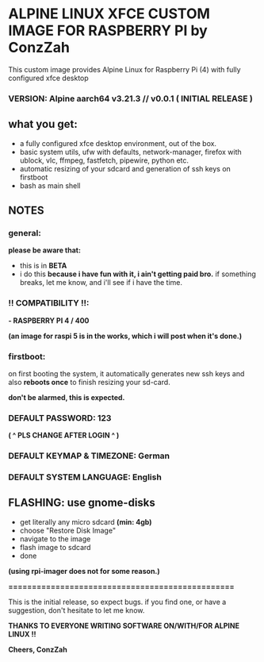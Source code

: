 # ALPINE LINUX XFCE CUSTOM IMAGE FOR RASPBERRY PI by ConzZah

This custom image provides Alpine Linux for Raspberry Pi (4) with fully configured xfce desktop

### VERSION: Alpine aarch64 v3.21.3 // v0.0.1 ( INITIAL RELEASE )


## what you get:

- a fully configured xfce desktop environment, out of the box.
- basic system utils, ufw with defaults, network-manager, firefox with ublock, vlc, ffmpeg, fastfetch, pipewire, python etc.
- automatic resizing of your sdcard and generation of ssh keys on firstboot
- bash as main shell


## NOTES

### general:

**please be aware that:**

- this is in **BETA**
- i do this **because i have fun with it, i ain't getting paid bro.** if something breaks, let me know, and i'll see if i have the time.


### !! COMPATIBILITY !!:

**- RASPBERRY PI 4 / 400**

**(an image for raspi 5 is in the works, which i will post when it's done.)**


### firstboot:
on first booting the system, it automatically generates new ssh keys and also **reboots once** to finish resizing your sd-card.

**don't be alarmed, this is expected.**


### DEFAULT PASSWORD: 123
**( ^ PLS CHANGE AFTER LOGIN ^ )**


### DEFAULT KEYMAP & TIMEZONE: German

### DEFAULT SYSTEM LANGUAGE: English

## FLASHING: use gnome-disks 

- get literally any micro sdcard **(min: 4gb)**
- choose "Restore Disk Image"
- navigate to the image
- flash image to sdcard
- done

**(using rpi-imager does not for some reason.)**

**================================================**

This is the initial release, so expect bugs.
if you find one, or have a suggestion, 
don't hesitate to let me know.

**THANKS TO EVERYONE WRITING SOFTWARE ON/WITH/FOR ALPINE LINUX !!**


**Cheers, ConzZah**
